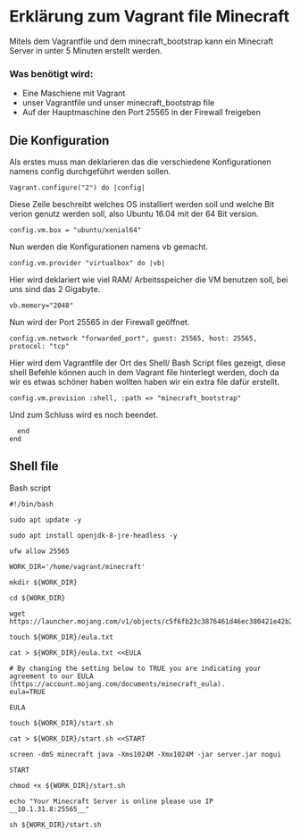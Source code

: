 # Erklärung zum Vagrant file Minecraft

Mitels dem Vagrantfile und dem minecraft_bootstrap kann ein Minecraft Server in unter 5 Minuten erstellt werden.

### Was benötigt wird: 
  * Eine Maschiene mit Vagrant 
  * unser Vagrantfile und unser minecraft_bootstrap file
  * Auf der Hauptmaschine den Port 25565 in der Firewall freigeben 
  
## Die Konfiguration

Als erstes muss man deklarieren das die verschiedene Konfigurationen namens config durchgeführt werden sollen.
```
Vagrant.configure("2") do |config|
```

Diese Zeile beschreibt welches OS installiert werden soll und welche Bit verion genutz werden soll, also Ubuntu 16.04 mit der 64 Bit version.
```
config.vm.box = "ubuntu/xenial64"
```

Nun werden die Konfigurationen namens vb gemacht.
```
config.vm.provider "virtualbox" do |vb|
```

Hier wird deklariert wie viel RAM/ Arbeitsspeicher die VM benutzen soll, bei uns sind das 2 Gigabyte. 
```
vb.memory="2048"
```

Nun wird der Port 25565 in der Firewall geöffnet.
```
config.vm.network "forwarded_port", guest: 25565, host: 25565, protocol: "tcp"
```

Hier wird dem Vagrantfile der Ort des Shell/ Bash Script files gezeigt, diese shell Befehle können auch in dem Vagrant file hinterlegt werden, doch da wir es etwas schöner haben wollten haben wir ein extra file dafür erstellt.
```
config.vm.provision :shell, :path => "minecraft_bootstrap"
```

Und zum Schluss wird es noch beendet.
```
  end
end
```

## Shell file

Bash script
```
#!/bin/bash
```

```
sudo apt update -y
```

```
sudo apt install openjdk-8-jre-headless -y
```

```
ufw allow 25565
```
```
WORK_DIR='/home/vagrant/minecraft'
```

```
mkdir ${WORK_DIR}
```
```
cd ${WORK_DIR}
```
```
wget https://launcher.mojang.com/v1/objects/c5f6fb23c3876461d46ec380421e42b289789530/server.jar
```
```
touch ${WORK_DIR}/eula.txt
```
```
cat > ${WORK_DIR}/eula.txt <<EULA
```
```
# By changing the setting below to TRUE you are indicating your agreement to our EULA (https://account.mojang.com/documents/minecraft_eula).
eula=TRUE
```
```
EULA
```
```
touch ${WORK_DIR}/start.sh
```
```
cat > ${WORK_DIR}/start.sh <<START
```
```
screen -dmS minecraft java -Xms1024M -Xmx1024M -jar server.jar nogui
```
```
START
```
```
chmod +x ${WORK_DIR}/start.sh
```
```
echo "Your Minecraft Server is online please use IP __10.1.31.8:25565__"
```
```
sh ${WORK_DIR}/start.sh
```
